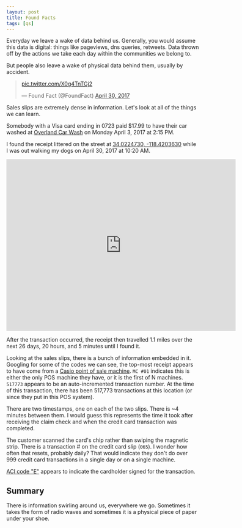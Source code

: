 ```yaml
---
layout: post
title: Found Facts
tags: [qs]
---
```


Everyday we leave a wake of data behind us. Generally, you would assume this data is digital: things like pageviews, dns queries, retweets. Data thrown off by the actions we take each day within the communities we belong to.

But people also leave a wake of physical data behind them, usually by accident.

<blockquote class="twitter-tweet" data-lang="en"><p lang="und" dir="ltr"><a href="https://t.co/X0g4TnTGj2">pic.twitter.com/X0g4TnTGj2</a></p>&mdash; Found Fact (@FoundFact) <a href="https://twitter.com/FoundFact/status/858732773586030593">April 30, 2017</a></blockquote>
<script async src="//platform.twitter.com/widgets.js" charset="utf-8"></script>

Sales slips are extremely dense in information. Let's look at all of the things we can learn.

Somebody with a Visa card ending in 0723 paid $17.99 to have their car washed at [Overland Car Wash](https://www.yelp.com/biz/overland-car-wash-and-detail-center-los-angeles) on Monday April 3, 2017 at 2:15 PM.

I found the receipt littered on the street at [34.0224730, -118.4203630](https://www.google.com/maps/place/34%C2%B001'20.9%22N+118%C2%B025'13.3%22W/@34.022473,-118.4225517,17z/data=!3m1!4b1!4m5!3m4!1s0x0:0x0!8m2!3d34.022473!4d-118.420363) while I was out walking my dogs on April 30, 2017 at 10:20 AM.

<iframe src="https://www.google.com/maps/embed?pb=!1m26!1m12!1m3!1d6613.714484861466!2d-118.41828897393405!3d34.021875172456625!2m3!1f0!2f0!3f0!3m2!1i1024!2i768!4f13.1!4m11!3e6!4m5!1s0x80c2ba31abdc156b%3A0x963db1f135cfe41a!2sOverland+Car+Wash+and+Detail+center%2C+Overland+Avenue%2C+Los+Angeles%2C+CA!3m2!1d34.0196614!2d-118.40728039999999!4m3!3m2!1d34.022473!2d-118.420363!5e0!3m2!1sen!2sus!4v1493582552582" width="600" height="450" frameborder="0" style="border:0" allowfullscreen></iframe>

After the transaction occurred, the receipt then travelled 1.1 miles over the next 26 days, 20 hours, and 5 minutes until I found it.

Looking at the sales slips, there is a bunch of information embedded in it. Googling for some of the codes we can see, the top-most receipt appears to have come from a [Casio point of sale machine](http://support.casio.com/storage/en/manual/pdf/EN/006/QT-6000_EN.pdf). `MC #01` indicates this is either the only POS machine they have, or it is the first of N machines. `517773` appears to be an auto-incremented transaction number. At the time of this transaction, there has been 517,773 transactions at this location (or since they put in this POS system).

There are two timestamps, one on each of the two slips. There is ~4 minutes between them. I would guess this represents the time it took after receiving the claim check and when the credit card transaction was completed.

The customer scanned the card's chip rather than swiping the magnetic strip. There is a transaction # on the credit card slip (`065`). I wonder how often that resets, probably daily? That would indicate they don't do over 999 credit card transactions in a single day or on a single machine.

[ACI code "E"](http://cdn.nsoftware.com/help/BC6/cs/pg_retacicodes.htm) appears to indicate the cardholder signed for the transaction.

## Summary

There is information swirling around us, everywhere we go. Sometimes it takes the form of radio waves and sometimes it is a physical piece of paper under your shoe.
